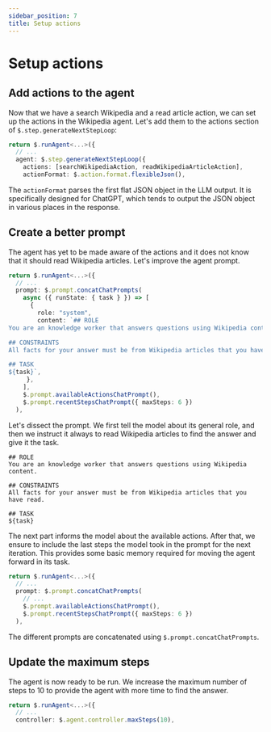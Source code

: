 ```yaml
---
sidebar_position: 7
title: Setup actions
---
```


# Setup actions

## Add actions to the agent

Now that we have a search Wikipedia and a read article action, we can set up the actions in the Wikipedia agent.
Let's add them to the actions section of `$.step.generateNextStepLoop`:

```typescript
return $.runAgent<...>({
  // ...
  agent: $.step.generateNextStepLoop({
    actions: [searchWikipediaAction, readWikipediaArticleAction],
    actionFormat: $.action.format.flexibleJson(),
```

The `actionFormat` parses the first flat JSON object in the LLM output.
It is specifically designed for ChatGPT, which tends to output the JSON object in various places in the response.

## Create a better prompt

The agent has yet to be made aware of the actions and it does not know that it should read Wikipedia articles.
Let's improve the agent prompt.

```typescript
return $.runAgent<...>({
  // ...
  prompt: $.prompt.concatChatPrompts(
    async ({ runState: { task } }) => [
      {
        role: "system",
        content: `## ROLE
You are an knowledge worker that answers questions using Wikipedia content.

## CONSTRAINTS
All facts for your answer must be from Wikipedia articles that you have read.

## TASK
${task}`,
     },
    ],
    $.prompt.availableActionsChatPrompt(),
    $.prompt.recentStepsChatPrompt({ maxSteps: 6 })
  ),
```

Let's dissect the prompt.
We first tell the model about its general role, and then we instruct it always to read Wikipedia articles to find the answer and give it the task.

```
## ROLE
You are an knowledge worker that answers questions using Wikipedia content.

## CONSTRAINTS
All facts for your answer must be from Wikipedia articles that you have read.

## TASK
${task}
```

The next part informs the model about the available actions.
After that, we ensure to include the last steps the model took in the prompt for the next iteration.
This provides some basic memory required for moving the agent forward in its task.

```typescript
return $.runAgent<...>({
  // ...
  prompt: $.prompt.concatChatPrompts(
    // ...
    $.prompt.availableActionsChatPrompt(),
    $.prompt.recentStepsChatPrompt({ maxSteps: 6 })
  ),
```

The different prompts are concatenated using `$.prompt.concatChatPrompts`.

## Update the maximum steps

The agent is now ready to be run.
We increase the maximum number of steps to 10 to provide the agent with more time to find the answer.

```typescript
return $.runAgent<...>({
  // ...
  controller: $.agent.controller.maxSteps(10),
```
